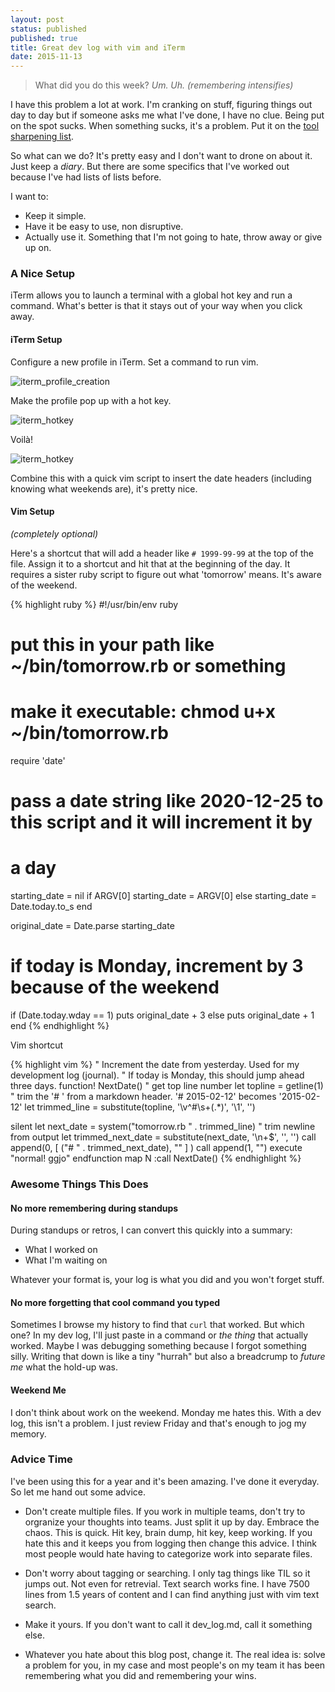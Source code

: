 ```yaml
---
layout: post
status: published
published: true
title: Great dev log with vim and iTerm
date: 2015-11-13
---
```


> What did you do this week?
> _Um. Uh. (remembering intensifies)_


I have this problem a lot at work.  I'm cranking on stuff, figuring things out
day to day but if someone asks me what I've done, I have no clue.  Being put
on the spot sucks.  When something sucks, it's a problem.  Put it on the
[tool sharpening list](https://devchat.tv/ruby-rogues/129-rr-sharpening-tools-with-ben-orenstein).

So what can we do?  It's pretty easy and I don't want to drone on about it.
Just keep a *diary*.  But there are some specifics that I've worked out because
I've had lists of lists before.

I want to:

* Keep it simple.
* Have it be easy to use, non disruptive.
* Actually use it.  Something that I'm not going to hate, throw away or give up on.

### A Nice Setup

iTerm allows you to launch a terminal with a global hot key and run a command.
What's better is that it stays out of your way when you click away.


#### iTerm Setup
Configure a new profile in iTerm.  Set a command to run vim.

![iterm_profile_creation](/uploads/2015/dev_log_iterm_1.png)

Make the profile pop up with a hot key.

![iterm_hotkey](/uploads/2015/dev_log_iterm_2.png)

Voilà!

![iterm_hotkey](/uploads/2015/dev_log_log.png)

Combine this with a quick vim script to insert the date headers (including knowing what weekends are),
it's pretty nice.

#### Vim Setup

_(completely optional)_

Here's a shortcut that will add a header like `# 1999-99-99` at the top of the file.
Assign it to a shortcut and hit that at the beginning of the day.  It requires a sister
ruby script to figure out what 'tomorrow' means.  It's aware of the weekend.

{% highlight ruby %}
#!/usr/bin/env ruby
# put this in your path like ~/bin/tomorrow.rb or something
# make it executable: chmod u+x ~/bin/tomorrow.rb

require 'date'

# pass a date string like 2020-12-25 to this script and it will increment it by
# a day
starting_date = nil
if ARGV[0]
  starting_date = ARGV[0]
else
  starting_date = Date.today.to_s
end

original_date = Date.parse starting_date

# if today is Monday, increment by 3 because of the weekend
if (Date.today.wday == 1)
  puts original_date + 3
else
  puts original_date + 1
end
{% endhighlight %}

Vim shortcut

{% highlight vim %}
" Increment the date from yesterday.  Used for my development log (journal).
" If today is Monday, this should jump ahead three days.
function! NextDate()
  " get top line number
  let topline = getline(1)
  " trim the '# ' from a markdown header.  '# 2015-02-12' becomes '2015-02-12'
  let trimmed_line = substitute(topline, '\v^\#\s+(.*)', '\1', '')

  silent let next_date = system("tomorrow.rb " . trimmed_line)
  " trim newline from output
  let trimmed_next_date = substitute(next_date, '\n\+$', '', '')
  call append(0, [ ("# " . trimmed_next_date), "" ] )
  call append(1, "")
  execute "normal! ggjo"
endfunction
map <leader>N  :call NextDate()<CR>
{% endhighlight %}


### Awesome Things This Does

#### No more remembering during standups

During standups or retros, I can convert this quickly into a summary:

* What I worked on
* What I'm waiting on

Whatever your format is, your log is what you did and you won't forget stuff.


#### No more forgetting that cool command you typed

Sometimes I browse my history to find that `curl` that worked.  But which one?
In my dev log, I'll just paste in a command or _the thing_ that actually worked.
Maybe I was debugging something because I forgot something silly.  Writing that
down is like a tiny "hurrah" but also a breadcrump to *future me* what the hold-up was.


#### Weekend Me

I don't think about work on the weekend.  Monday me hates this.  With a dev log, this
isn't a problem.  I just review Friday and that's enough to jog my memory.


### Advice Time

I've been using this for a year and it's been amazing.  I've done it everyday.
So let me hand out some advice.

- Don't create multiple files.  If you work in multiple teams, don't try to orgranize
your thoughts into teams.  Just split it up by day.  Embrace the chaos.  This is
quick.  Hit key, brain dump, hit key, keep working.  If you hate this and it keeps
you from logging then change this advice.  I think most people would hate having
to categorize work into separate files.

- Don't worry about tagging or searching.  I only tag things like TIL so it jumps out.
Not even for retrevial.  Text search works fine.  I have 7500 lines from 1.5 years of
content and I can find anything just with vim text search.

- Make it yours.  If you don't want to call it dev_log.md, call it something else.

- Whatever you hate about this blog post, change it.  The real idea is: solve a problem for you,
in my case and most people's on my team it has been remembering what you did and remembering your wins.


